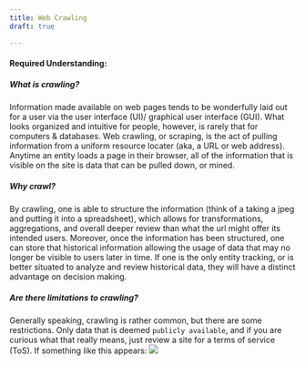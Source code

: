 ```yaml
---
title: Web Crawling
draft: true

---
```

#### Required Understanding:

##### What is crawling?

Information made available on web pages tends to be wonderfully laid out for a user via the user interface (UI)/ graphical user interface (GUI). What looks organized and intuitive for people, however, is rarely that for computers & databases. Web crawling, or scraping, is the act of pulling information from a uniform resource locater (aka, a URL or web address). Anytime an entity loads a page in their browser, all of the information that is visible on the site is data that can be pulled down, or mined. 

##### Why crawl?

By crawling, one is able to structure the information (think of a taking a jpeg and putting it into a spreadsheet), which allows for transformations, aggregations, and overall deeper review than what the url might offer its intended users. Moreover, once the information has been structured, one can store that historical information allowing the usage of data that may no longer be visible to users later in time. If one is the only entity tracking, or is better situated to analyze and review historical data, they will have a distinct advantage on decision making.

##### Are there limitations to crawling?

Generally speaking, crawling is rather common, but there are some restrictions. Only data that is deemed `publicly available`, and if you are curious what that really means, just review a site for a terms of service (ToS). If something like this appears: ![](file:///Users/chris.pachulski/Desktop/Screen%20Shot%202022-12-29%20at%202.34.19%20PM.png)